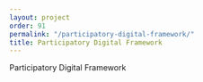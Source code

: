 ```yaml
---
layout: project
order: 91
permalink: "/participatory-digital-framework/"
title: Participatory Digital Framework
---
```


Participatory Digital Framework
